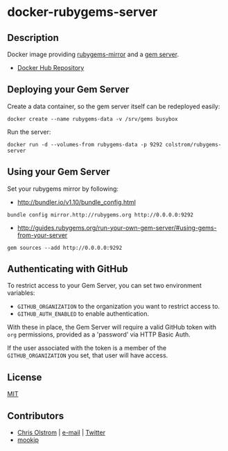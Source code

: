 # docker-rubygems-server

Description
-----------

Docker image providing [rubygems-mirror](https://github.com/rubygems/rubygems-mirror) and a [gem server](https://github.com/geminabox/geminabox).

* [Docker Hub Repository](https://hub.docker.com/r/colstrom/docker-rubygems-server/builds/)

Deploying your Gem Server
-------------------------

Create a data container, so the gem server itself can be redeployed easily:
```
docker create --name rubygems-data -v /srv/gems busybox
```

Run the server:
```
docker run -d --volumes-from rubygems-data -p 9292 colstrom/rubygems-server
```

Using your Gem Server
---------------------

Set your rubygems mirror by following:
* http://bundler.io/v1.10/bundle_config.html

```
bundle config mirror.http://rubygems.org http://0.0.0.0:9292
```

* http://guides.rubygems.org/run-your-own-gem-server/#using-gems-from-your-server
```
gem sources --add http://0.0.0.0:9292
```

Authenticating with GitHub
--------------------------

To restrict access to your Gem Server, you can set two environment variables:
* `GITHUB_ORGANIZATION` to the organization you want to restrict access to.
* `GITHUB_AUTH_ENABLED` to enable authentication.

With these in place, the Gem Server will require a valid GitHub token with `org` permissions, provided as a 'password' via HTTP Basic Auth.

If the user associated with the token is a member of the `GITHUB_ORGANIZATION` you set, that user will have access.

License
-------
[MIT](https://tldrlegal.com/license/mit-license)

Contributors
------------
* [Chris Olstrom](https://colstrom.github.io/) | [e-mail](mailto:chris@olstrom.com) | [Twitter](https://twitter.com/ChrisOlstrom)
* [mookjp](https://github.com/mookjp)
